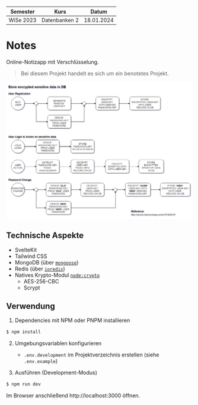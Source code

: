 **Semester**|**Kurs**|**Datum**
-----|-----|-----
WiSe 2023|Datenbanken 2|18.01.2024

# Notes
Online-Notizapp mit Verschlüsselung.

> Bei diesem Projekt handelt es sich um ein benotetes Projekt.

![Verschlüsselung der Datenbank](./database_encryption.png)

## Technische Aspekte
- SvelteKit
- Tailwind CSS
- MongoDB (über [`mongoose`](https://github.com/Automattic/mongoose))
- Redis (über [`ioredis`](https://github.com/redis/ioredis))
- Natives Krypto-Modul [`node:crypto`](https://nodejs.org/api/crypto.html)
    - AES-256-CBC
    - Scrypt

## Verwendung
1. Dependencies mit NPM oder PNPM installieren 
```bash
$ npm install
```

2. Umgebungsvariablen konfigurieren
    - `.env.development` im Projektverzeichnis erstellen (siehe `.env.example`)

3. Ausführen (Development-Modus)
```bash
$ npm run dev
```

Im Browser anschließend http://localhost:3000 öffnen.